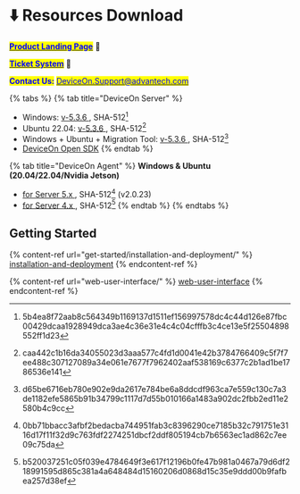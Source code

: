 # ⬇️ Resources Download

[<mark style="color:blue;">**Product Landing Page**</mark>](https://campaign.advantech.online/en/DeviceOn/index.html) :link:

[<mark style="color:blue;">**Ticket System**</mark>](https://wesstorage.blob.core.windows.net/cloudservice/index.html) :link:

<mark style="color:blue;">**Contact Us:**</mark> [<mark style="color:blue;">DeviceOn.Support@advantech.com</mark>](mailto:DeviceOn.Support@advantech.com)

{% tabs %}
{% tab title="DeviceOn Server" %}
* Windows: [v-5.3.6 ](https://eiot.blob.core.windows.net/deviceon/DeviceOn\_Server\_Setup\_5.3.6.exe), SHA-512[^1]
* Ubuntu 22.04: [v-5.3.6 ](https://eiot.blob.core.windows.net/deviceon/DeviceOn\_Server\_Ubuntu-22.04\_x64\_5.3.6.run), SHA-512[^2]&#x20;
* Windows + Ubuntu + Migration Tool: [v-5.3.6 ](https://eiot.blob.core.windows.net/deviceon/DeviceOn\_Server.zip), SHA-512[^3]&#x20;
* [DeviceOn Open SDK](https://eiot.blob.core.windows.net/deviceon/DeviceOn\_Server\_SDK.zip)
{% endtab %}

{% tab title="DeviceOn Agent" %}
**Windows & Ubuntu (20.04/22.04/Nvidia Jetson)**

* [for Server 5.x ](https://eiot.blob.core.windows.net/deviceon/WISE-Agent%20for%20v5.0.zip), SHA-512[^4] (v2.0.23)
* [for Server 4.x ](https://eiot.blob.core.windows.net/deviceon/WISE-Agent.zip), SHA-512[^5]&#x20;
{% endtab %}
{% endtabs %}

## Getting Started

{% content-ref url="get-started/installation-and-deployment/" %}
[installation-and-deployment](get-started/installation-and-deployment/)
{% endcontent-ref %}

{% content-ref url="web-user-interface/" %}
[web-user-interface](web-user-interface/)
{% endcontent-ref %}

[^1]: 5b4ea8f72aab8c564349b1169137d1511ef156997578dc4c44d126e87fbc00429dcaa1928949dca3ae4c36e31e4c4c04cfffb3c4ce13e5f25504898552ff1d23

[^2]: caa442c1b16da34055023d3aaa577c4fd1d0041e42b3784766409c5f7f7ee488c307127089a34e061e7677f7962402aaf538169c6377c2b1ad1be1786536e141

[^3]: d65be6716eb780e902e9da2617e784be6a8ddcdf963ca7e559c130c7a3de1182efe5865b91b34799c1117d7d55b010166a1483a902dc2fbb2ed11e2580b4c9cc

[^4]: 0bb71bbacc3afbf2bedacba744951fab3c8396290ce7185b32c791751e3116d17f11f32d9c763fdf2274251dbcf2ddf805194cb7b6563ec1ad862c7ee09c75da

[^5]: b520037251c05f039e4784649f3e617f12196b0fe47b981a0467a79d6df218991595d865c381a4a648484d15160206d0868d15c35e9ddd00b9fafbea257d38ef
